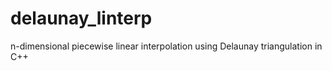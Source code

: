 delaunay_linterp
================

n-dimensional piecewise linear interpolation using Delaunay triangulation in C++